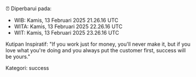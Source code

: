 ⏰ Diperbarui pada:
- WIB: Kamis, 13 Februari 2025 21.26.16 UTC
- WITA: Kamis, 13 Februari 2025 22.26.16 UTC
- WIT: Kamis, 13 Februari 2025 23.26.16 UTC

Kutipan Inspiratif:
"If you work just for money, you'll never make it, but if you love what you're doing and you always put the customer first, success will be yours."


Kategori: success

